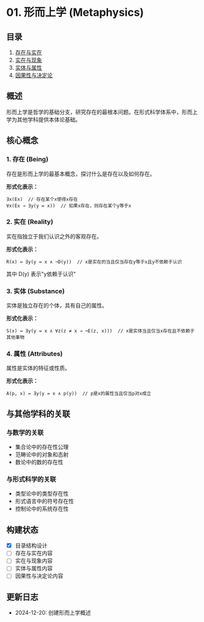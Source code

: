 # 01. 形而上学 (Metaphysics)

## 目录

1. [存在与实在](01_Being_and_Existence.md)
2. [实在与现象](02_Reality_and_Appearance.md)
3. [实体与属性](03_Substance_and_Attributes.md)
4. [因果性与决定论](04_Causality_and_Determinism.md)

## 概述

形而上学是哲学的基础分支，研究存在的最根本问题。在形式科学体系中，形而上学为其他学科提供本体论基础。

## 核心概念

### 1. 存在 (Being)
存在是形而上学的最基本概念，探讨什么是存在以及如何存在。

**形式化表示：**
```
∃x(Ex)  // 存在某个x使得x存在
∀x(Ex → ∃y(y = x))  // 如果x存在，则存在某个y等于x
```

### 2. 实在 (Reality)
实在指独立于我们认识之外的客观存在。

**形式化表示：**
```
R(x) ↔ ∃y(y = x ∧ ¬D(y))  // x是实在的当且仅当存在y等于x且y不依赖于认识
```
其中 D(y) 表示"y依赖于认识"

### 3. 实体 (Substance)
实体是独立存在的个体，具有自己的属性。

**形式化表示：**
```
S(x) ↔ ∃y(y = x ∧ ∀z(z ≠ x → ¬E(z, x)))  // x是实体当且仅当x存在且不依赖于其他事物
```

### 4. 属性 (Attributes)
属性是实体的特征或性质。

**形式化表示：**
```
A(p, x) ↔ ∃y(y = x ∧ p(y))  // p是x的属性当且仅当p对x成立
```

## 与其他学科的关联

### 与数学的关联
- 集合论中的存在性公理
- 范畴论中的对象和态射
- 数论中的数的存在性

### 与形式科学的关联
- 类型论中的类型存在性
- 形式语言中的符号存在性
- 控制论中的系统存在性

## 构建状态

- [x] 目录结构设计
- [ ] 存在与实在内容
- [ ] 实在与现象内容
- [ ] 实体与属性内容
- [ ] 因果性与决定论内容

## 更新日志

- 2024-12-20: 创建形而上学概述 